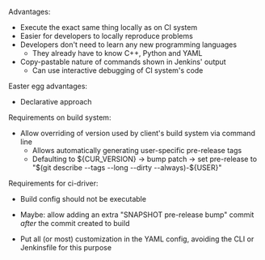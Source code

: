 Advantages:
 * Execute the exact same thing locally as on CI system
 * Easier for developers to locally reproduce problems
 * Developers don't need to learn any new programming languages
    - They already have to know C++, Python and YAML
 * Copy-pastable nature of commands shown in Jenkins' output
    - Can use interactive debugging of CI system's code

Easter egg advantages:
 * Declarative approach

Requirements on build system:
 * Allow overriding of version used by client's build system via command line
   - Allows automatically generating user-specific pre-release tags
   - Defaulting to ${CUR_VERSION} -> bump patch -> set pre-release to "$(git describe --tags --long --dirty --always)-${USER}"

Requirements for ci-driver:
 * Build config should not be executable
 - Maybe: allow adding an extra "SNAPSHOT pre-release bump" commit _after_ the commit created to build
 * Put all (or most) customization in the YAML config, avoiding the CLI or Jenkinsfile for this purpose
